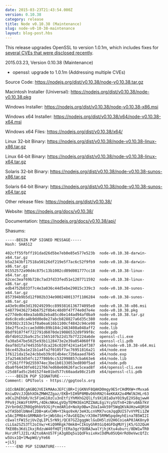 ```yaml
---
date: 2015-03-23T21:43:54.000Z
version: 0.10.38
category: release
title: Node v0.10.38 (Maintenance)
slug: node-v0-10-38-maintenance
layout: blog-post.hbs
---
```


This release upgrades OpenSSL to version 1.0.1m, which includes fixes for
[several CVEs that were disclosed
recently](https://www.openssl.org/news/secadv_20150319.txt).

2015.03.23, Version 0.10.38 (Maintenance)

* openssl: upgrade to 1.0.1m (Addressing multiple CVEs)


Source Code: https://nodejs.org/dist/v0.10.38/node-v0.10.38.tar.gz

Macintosh Installer (Universal): https://nodejs.org/dist/v0.10.38/node-v0.10.38.pkg

Windows Installer: https://nodejs.org/dist/v0.10.38/node-v0.10.38-x86.msi

Windows x64 Installer: https://nodejs.org/dist/v0.10.38/x64/node-v0.10.38-x64.msi

Windows x64 Files: https://nodejs.org/dist/v0.10.38/x64/

Linux 32-bit Binary: https://nodejs.org/dist/v0.10.38/node-v0.10.38-linux-x86.tar.gz

Linux 64-bit Binary: https://nodejs.org/dist/v0.10.38/node-v0.10.38-linux-x64.tar.gz

Solaris 32-bit Binary: https://nodejs.org/dist/v0.10.38/node-v0.10.38-sunos-x86.tar.gz

Solaris 64-bit Binary: https://nodejs.org/dist/v0.10.38/node-v0.10.38-sunos-x64.tar.gz

Other release files: https://nodejs.org/dist/v0.10.38/

Website: https://nodejs.org/docs/v0.10.38/

Documentation: https://nodejs.org/docs/v0.10.38/api/

Shasums:
```
-----BEGIN PGP SIGNED MESSAGE-----
Hash: SHA512

402cff55fbff191dad26d5be7eb0e85e577e523b  node-v0.10.38-darwin-x64.tar.gz
b5a2343bf17518a50126df219e5f7ac6c52f9fb9  node-v0.10.38-darwin-x86.tar.gz
01552572a90d4c875c13b1002cd89d081777cc18  node-v0.10.38-linux-x64.tar.gz
62cec3eaf69b728c7ad3fd33fed51e1207711592  node-v0.10.38-linux-x86.tar.gz
edb4752b033f7c4e3a036c44d5ebe29015c339c3  node-v0.10.38-sunos-x64.tar.gz
857394b9b5d12f002b334e9002400137f1106284  node-v0.10.38-sunos-x86.tar.gz
a43e9cd0e3d139249299cc8993816136774095e0  node-v0.10.38-x86.msi
5487794362734b6752f0b4c48d0f47f74e0d7e4e  node-v0.10.38.pkg
e277de0c48ea3ab8b2eba85cd6e144ad94af0ba9  node-v0.10.38.tar.gz
de6c8ce8ca4b9dd0e8e27abcb828827a6d35c380  node.exe
039302c3153e1f0a0ea616b1100cf4842c94ce98  node.exp
16e2f5ce2ccae3d00c89b184c2463408a048aff2  node.lib
0bdf9107f4f722791d6070de19086532d9f99f8c  node.pdb
dbf4b9122ba9c25c1565107b22d17b7f2224a6de  openssl-cli.exe
fa30a547be5025e93b1128473e2e39a054060ff8  openssl-cli.pdb
deaf8d1fa744535bfdca226c020f4241a414f387  x64/node-v0.10.38-x64.msi
56ce452ba1e21b1a4fa2f0105f7ac76951816a21  x64/node.exe
1f6121da15e24cbbeb39c014b4ec72b6aaed7845  x64/node.exp
3fa25463d54fc127780b9cc532998857cba663e6  x64/node.lib
c7f261fff9d255974ec3be1b0133053ed890f5ad  x64/node.pdb
dba0f64430fe01217667ed68e60626fac5cead8f  x64/openssl-cli.exe
c25d8fad5c2b0152f4e01bd577c60aada98c21d9  x64/openssl-cli.pdb
-----BEGIN PGP SIGNATURE-----
Comment: GPGTools - https://gpgtools.org

iQIcBAEBCgAGBQJVEIkMAAoJEFCjBR+IjGKNVF8QAKD0mgy9E5rCHdMXW+rMvxa6
KniwDVcJJQbhXOkZMWHZZgaz/EKB+5IH9P8MBvD6hRN2t4eKKAX2o4MWlNJHLr63
x0Cu2hEhbR/Xc5FimG10zCu3nEtfiYhMXhG2QlLfs9X18IaDaYO19yE2XS8qjwwH
PPo9jJkWzFtRPPL/4DkcNKmLgVQyTEMH3Em1MZZAALEgiYcySUTn0+2Bru0Ab7kV
2Vrbn9d2ZR0Qg9hbV9JGjPcmdAR1d+NoXp9Bw+ZUaIa4k59f5WqQKVAUHzw4QRSH
wJfA5bOlbNm4l2DB+aKvCHN+Y3kqo9xH/3eH3LcnVMX7vcmJqqDUI57vVYPEi1ZW
x5AcIPM84cGRMNA0rS+jWbS8oi+7AvGEQZm/rX30m75RMWSpqdmyhEina7B5WI2I
cEwaltFW15zjUvZqLIPL5rN9j/QC87GZ2gqgWclGuDH5lzU2H6CoieAP0JAK8ny0
cLLGa2SZS3Tt2oIVw/+KiQ9RKgk70mk8+CIkUyGhRtGiQ4GFDqMUYjjK5/G32QuH
fKE0Bs3KdiIkxjRdzuW40fHQTjtERa3gzYQUBA3walYjhjKtu4uburc/8DW1wTR0
HurzRflJ2ILrA2to8AnU57FjA3g8Dq5u1QdFksixHxCOdMu05UQ4rRd0eVwcQfZc
w5Usx1Q+lMwpWd/yYe66
=jL5j
-----END PGP SIGNATURE-----
```
